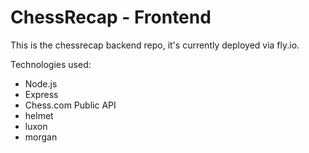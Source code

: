 # ChessRecap - Frontend

This is the chessrecap backend repo, it's currently deployed via fly.io.

Technologies used:
* Node.js
* Express
* Chess.com Public API
* helmet
* luxon
* morgan
